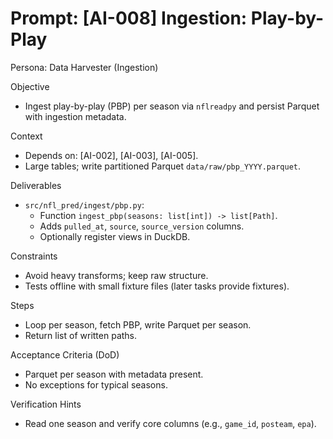 # Prompt: [AI-008] Ingestion: Play-by-Play

Persona: Data Harvester (Ingestion)

Objective
- Ingest play-by-play (PBP) per season via `nflreadpy` and persist Parquet with ingestion metadata.

Context
- Depends on: [AI-002], [AI-003], [AI-005].
- Large tables; write partitioned Parquet `data/raw/pbp_YYYY.parquet`.

Deliverables
- `src/nfl_pred/ingest/pbp.py`:
  - Function `ingest_pbp(seasons: list[int]) -> list[Path]`.
  - Adds `pulled_at`, `source`, `source_version` columns.
  - Optionally register views in DuckDB.

Constraints
- Avoid heavy transforms; keep raw structure.
- Tests offline with small fixture files (later tasks provide fixtures).

Steps
- Loop per season, fetch PBP, write Parquet per season.
- Return list of written paths.

Acceptance Criteria (DoD)
- Parquet per season with metadata present.
- No exceptions for typical seasons.

Verification Hints
- Read one season and verify core columns (e.g., `game_id`, `posteam`, `epa`).
